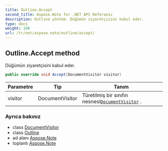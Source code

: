 ```yaml
---
title: Outline.Accept
second_title: Aspose.Note for .NET API Referansı
description: Outline yöntem. Düğümün ziyaretçisini kabul eder.
type: docs
weight: 100
url: /tr/net/aspose.note/outline/accept/
---
```

## Outline.Accept method

Düğümün ziyaretçisini kabul eder.

```csharp
public override void Accept(DocumentVisitor visitor)
```

| Parametre | Tip | Tanım |
| --- | --- | --- |
| visitor | DocumentVisitor | Türetilmiş bir sınıfın nesnesi[`DocumentVisitor`](../../documentvisitor/) . |

### Ayrıca bakınız

* class [DocumentVisitor](../../documentvisitor/)
* class [Outline](../)
* ad alanı [Aspose.Note](../../outline/)
* toplantı [Aspose.Note](../../../)


